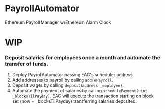 # PayrollAutomator
Ethereum Payroll Manager w/Ethereum Alarm Clock

# WIP

### Deposit salaries for employees once a month and automate the transfer of funds.

1. Deploy PayrollAutomator passing EAC's scheduler address
2. Add addresses to payroll by calling `addToPayroll`.
3. Deposit wages by calling `deposit(address _employee)`.
4. Automate the payment of salaries by calling `schedulePayment(uint _blocksTilPayday)`. EAC will execute the transaction starting on block set (now + _blocksTilPayday) transferring salaries deposited.
